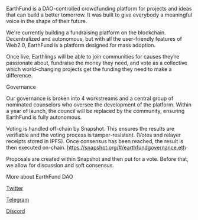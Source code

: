 EarthFund is a DAO-controlled crowdfunding platform for projects and ideas that can build a better tomorrow. It was built to give everybody a meaningful voice in the shape of their future.

We're currently building a fundraising platform on the blockchain. Decentralized and autonomous, but with all the user-friendly features of Web2.0, EarthFund is a platform designed for mass adoption. 

Once live, Earthlings will be able to join communities for causes they’re passionate about, fundraise the money they need, and vote as a collective which world-changing projects get the funding they need to make a difference.

Governance

Our governance is broken into 4 workstreams and a central group of nominated counselors who oversee the development of the platform. Within a year of launch, the council will be replaced by the community, ensuring EarthFund is fully autonomous.

Voting is handled off-chain by Snapshot. This ensures the results are verifiable and the voting process is tamper-resistant. (Votes and relayer receipts stored in IPFS). Once consensus has been reached, the result is then executed on-chain. https://snapshot.org/#/earthfundgovernance.eth

Proposals are created within Snapshot and then put for a vote. Before that, we allow for discussion and soft consensus.

More about EarthFund DAO

[Twitter](https://twitter.com/EarthFund_io)

[Telegram](https://t.me/earthfund)

[Discord](https://discord.gg/earthfund)
